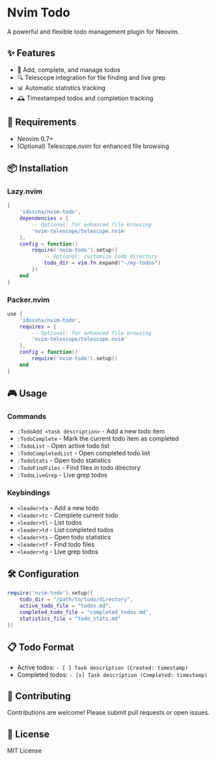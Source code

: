 # Nvim Todo

A powerful and flexible todo management plugin for Neovim.

## ✨ Features

- 📝 Add, complete, and manage todos
- 🔍 Telescope integration for file finding and live grep
- 📊 Automatic statistics tracking
- 🕰️ Timestamped todos and completion tracking

## 🚧 Requirements

- Neovim 0.7+
- (Optional) Telescope.nvim for enhanced file browsing

## 📦 Installation

### Lazy.nvim

```lua
{
    'idossha/nvim-todo',
    dependencies = {
        -- Optional: for enhanced file browsing
        'nvim-telescope/telescope.nvim'
    },
    config = function()
        require('nvim-todo').setup({
            -- Optional: customize todo directory
            todo_dir = vim.fn.expand("~/my-todos")
        })
    end
}
```

### Packer.nvim

```lua
use {
    'idossha/nvim-todo',
    requires = {
        -- Optional: for enhanced file browsing
        'nvim-telescope/telescope.nvim'
    },
    config = function()
        require('nvim-todo').setup()
    end
}
```

## 🎮 Usage

### Commands

- `:TodoAdd <task description>` - Add a new todo item
- `:TodoComplete` - Mark the current todo item as completed
- `:TodoList` - Open active todo list
- `:TodoCompletedList` - Open completed todo list
- `:TodoStats` - Open todo statistics
- `:TodoFindFiles` - Find files in todo directory
- `:TodoLiveGrep` - Live grep todos

### Keybindings

- `<leader>ta` - Add a new todo
- `<leader>tc` - Complete current todo
- `<leader>tl` - List todos
- `<leader>td` - List completed todos
- `<leader>ts` - Open todo statistics
- `<leader>tf` - Find todo files
- `<leader>tg` - Live grep todos

## 🛠️ Configuration

```lua
require('nvim-todo').setup({
    todo_dir = "/path/to/todo/directory",
    active_todo_file = "todos.md",
    completed_todo_file = "completed_todos.md",
    statistics_file = "todo_stats.md"
})
```

## 📋 Todo Format

- Active todos: `- [ ] Task description (Created: timestamp)`
- Completed todos: `- [x] Task description (Completed: timestamp)`

## 🤝 Contributing

Contributions are welcome! Please submit pull requests or open issues.

## 📄 License

MIT License
